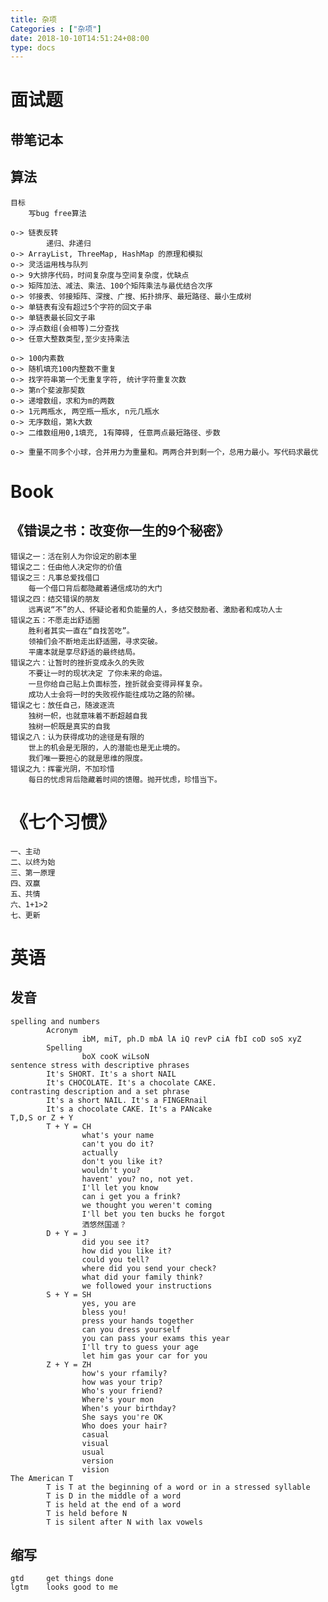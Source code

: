 ```yaml
---
title: 杂项
Categories : ["杂项"]
date: 2018-10-10T14:51:24+08:00
type: docs
---
```


# 面试题
## 带笔记本
## 算法
    目标
        写bug free算法

    o-> 链表反转
            递归、非递归
    o-> ArrayList, ThreeMap, HashMap 的原理和模拟
    o-> 灵活运用栈与队列
    o-> 9大排序代码，时间复杂度与空间复杂度，优缺点
    o-> 矩阵加法、减法、乘法、100个矩阵乘法与最优结合次序
    o-> 邻接表、邻接矩阵、深搜、广搜、拓扑排序、最短路径、最小生成树
    o-> 单链表有没有超过5个字符的回文子串
    o-> 单链表最长回文子串
    o-> 浮点数组(会相等)二分查找
    o-> 任意大整数类型,至少支持乘法

    o-> 100内素数
    o-> 随机填充100内整数不重复
    o-> 找字符串第一个无重复字符, 统计字符重复次数
    o-> 第n个斐波那契数
    o-> 递增数组，求和为m的两数
    o-> 1元两瓶水, 两空瓶一瓶水, n元几瓶水
    o-> 无序数组，第k大数
    o-> 二维数组用0,1填充, 1有障碍, 任意两点最短路径、步数

    o-> 重量不同多个小球，合并用力为重量和。两两合并到剩一个，总用力最小。写代码求最优

# Book
## 《错误之书：改变你一生的9个秘密》
    错误之一：活在别人为你设定的剧本里
    错误之二：任由他人决定你的价值
    错误之三：凡事总爱找借口
        每一个借口背后都隐藏着通信成功的大门
    错误之四：结交错误的朋友
        远离说“不”的人、怀疑论者和负能量的人，多结交鼓励者、激励者和成功人士
    错误之五：不愿走出舒适圈
        胜利者其实一直在“自找苦吃”。
        领袖们会不断地走出舒适圈，寻求突破。
        平庸本就是享尽舒适的最终结局。
    错误之六：让暂时的挫折变成永久的失败
        不要让一时的现状决定 了你未来的命运。
        一旦你给自己贴上负面标签，挫折就会变得异样复杂。
        成功人士会将一时的失败视作能往成功之路的阶梯。
    错误之七：放任自己，随波逐流
        独树一帜，也就意味着不断超越自我
        独树一帜既是真实的自我
    错误之八：认为获得成功的途径是有限的
        世上的机会是无限的，人的潜能也是无止境的。
        我们唯一要担心的就是思维的限度。
    错误之九：挥霍光阴，不加珍惜
        每日的忧虑背后隐藏着时间的馈赠。抛开忧虑，珍惜当下。

# 《七个习惯》
    一、主动
    二、以终为始
    三、第一原理
    四、双赢
    五、共情    
    六、1+1>2
    七、更新

# 英语
## 发音
    spelling and numbers
            Acronym
                    ibM, miT, ph.D mbA lA iQ revP ciA fbI coD soS xyZ
            Spelling
                    boX cooK wiLsoN
    sentence stress with descriptive phrases
            It's SHORT. It's a short NAIL
            It's CHOCOLATE. It's a chocolate CAKE.
    contrasting description and a set phrase
            It's a short NAIL. It's a FINGERnail
            It's a chocolate CAKE. It's a PANcake
    T,D,S or Z + Y
            T + Y = CH
                    what's your name
                    can't you do it?
                    actually
                    don't you like it?
                    wouldn't you?
                    havent' you? no, not yet.
                    I'll let you know 
                    can i get you a frink?
                    we thought you weren't coming
                    I'll bet you ten bucks he forgot
                    洒悠然国遥？
            D + Y = J
                    did you see it?
                    how did you like it?
                    could you tell?
                    where did you send your check?
                    what did your family think?
                    we followed your instructions
            S + Y = SH
                    yes, you are
                    bless you!
                    press your hands together
                    can you dress yourself
                    you can pass your exams this year
                    I'll try to guess your age
                    let him gas your car for you
            Z + Y = ZH
                    how's your rfamily?
                    how was your trip?
                    Who's your friend?
                    Where's your mon
                    When's your birthday?
                    She says you're OK
                    Who does your hair?
                    casual
                    visual
                    usual
                    version
                    vision
    The American T
            T is T at the beginning of a word or in a stressed syllable
            T is D in the middle of a word
            T is held at the end of a word
            T is held before N
            T is silent after N with lax vowels

## 缩写
    gtd     get things done
    lgtm    looks good to me
